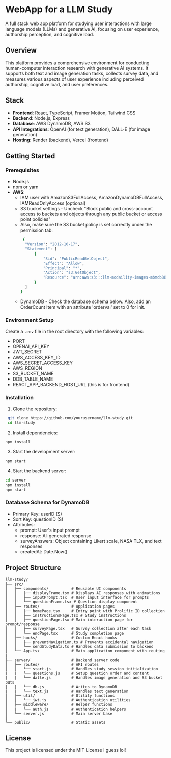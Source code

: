 # WebApp for a LLM Study
 
 A full stack web app platform for studying user interactions with large language models (LLMs) and generative AI, focusing on user experience, authorship perception, and cognitive load.
 
 ## Overview
 
 This platform provides a comprehensive environment for conducting human-computer interaction research with generative AI systems. It supports both text and image generation tasks, collects survey data, and measures various aspects of user experience including perceived authorship, cognitive load, and user preferences.
 
 ## Stack
 
 - **Frontend**: React, TypeScript, Framer Motion, Tailwind CSS
 - **Backend**: Node.js, Express
 - **Database**: AWS DynamoDB, AWS S3
 - **API Integrations**: OpenAI (for text generation), DALL-E (for image generation)
 - **Hosting**: Render (backend), Vercel (frontend)
 
 ## Getting Started
 
 ### Prerequisites
 
 - Node.js
 - npm or yarn
 - **AWS**:
     - IAM user with AmazonS3FullAccess, AmazonDynamoDBFullAccess, IAMReadOnlyAccess (optional)
     - S3 bucket settings - Uncheck "Block public and cross-account access to buckets and objects through any public bucket or access point policies"
     - Also, make sure the S3 bucket policy is set correctly under the permission tab:
       ```bash
        {
         "Version": "2012-10-17",
         "Statement": [
             {
                 "Sid": "PublicReadGetObject",
                 "Effect": "Allow",
                 "Principal": "*",
                 "Action": "s3:GetObject",
                 "Resource": "arn:aws:s3:::llm-modaility-images-mbmcb88xutrm8gdu/*"
             }
         ]
       }
       ```
     - DynamoDB - Check the database schema below. Also, add an OrderCount Item with an attribute 'orderval' set to 0 for init.
 
 ### Environment Setup
 
 Create a `.env` file in the root directory with the following variables:
 - PORT
 - OPENAI_API_KEY
 - JWT_SECRET
 - AWS_ACCESS_KEY_ID
 - AWS_SECRET_ACCESS_KEY
 - AWS_REGION
 - S3_BUCKET_NAME
 - DDB_TABLE_NAME
 - REACT_APP_BACKEND_HOST_URL (this is for frontend)
 
 
 ### Installation
 
 1. Clone the repository:
   ```bash
    git clone https://github.com/yourusername/llm-study.git
    cd llm-study
   ```
 2. Install dependencies:
   ```bash
   npm install
   ```
 3. Start the development server:
   ```bash
   npm start
   ```
 4. Start the backend server:
   ```bash
   cd server
   npm install
   npm start
   ```
 
 ### Database Schema for DynamoDB
 - Primary Key: userID (S)
 - Sort Key: questionID (S)
 - Attributes:
     - prompt: User's input prompt
     - response: AI-generated response
     - surveyAnswers: Object containing Likert scale, NASA TLX, and text responses
     - createdAt: Date.Now()
 
 ## Project Structure
 ``` 
 llm-study/
 ├── src/
 │   ├── components/          # Reusable UI components
 │   │   ├── displayFrame.tsx # Displays AI responses with animations
 │   │   ├── inputPrompt.tsx  # User input interface for prompts
 │   │   └── questionFrame.tsx # Question display component
 │   ├── routes/              # Application pages
 │   │   ├── homePage.tsx     # Entry point with Prolific ID collection
 │   │   ├── instructionsPage.tsx # Study instructions
 │   │   ├── questionPage.tsx # Main interaction page for prompt/response
 │   │   ├── surveyPage.tsx   # Survey collection after each task
 │   │   └── endPage.tsx      # Study completion page
 │   ├── hooks/               # Custom React hooks
 │   │   ├── preventNavigation.ts # Prevents accidental navigation
 │   │   └── sendStudyData.ts # Handles data submission to backend
 │   └── App.tsx              # Main application component with routing
 |
 ├── server/                  # Backend server code
 │   ├── routes/              # API routes
 │   │   └── start.js         # Handles study session initialization
 |   |   └── questions.js     # Setup question order and content
 |   |   └── dalle.js         # Handles image generation and S3 bucket puts
 |   |   └── db.js            # Writes to DynamoDB
 |   |   └── text.js          # Handles text generation
 │   ├── util/                # Utility functions
 │   |   └── jwt.js           # Authentication utilities
 │   ├── middleware/          # Helper functions
 │   |   └── auth.js          # Authentication helpers
 │   └── server.js            # Main server base  
 |
 └── public/                  # Static assets
 ```
 
 ## License
 
 This project is licensed under the MIT License I guess lol!

